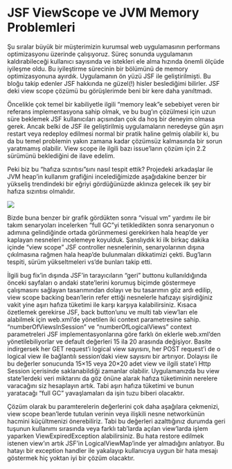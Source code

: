 # JSF ViewScope ve JVM Memory Problemleri

Şu sıralar büyük bir müşterimizin kurumsal web uygulamasının performans optimizasyonu üzerinde çalışıyoruz. Süreç sonunda 
uygulamanın kaldırabileceği kullanıcı sayısında ve istekleri ele alma hızında önemli ölçüde iyileşme oldu. Bu iyileştirme 
sürecinin bir bölümünü de memory optimizasyonuna ayırdık. Uygulamanın ön yüzü JSF ile geliştirilmişti. Bu bloğu takip 
edenler JSF hakkında ne güzel(!) hisler beslediğimi bilirler. JSF deki view scope çözümü bu görüşlerimde beni bir kere 
daha yanıltmadı.

Öncelikle çok temel bir kabiliyetle ilgili “memory leak”e sebebiyet veren bir referans implementasyona sahip olmak, ve 
bu bug’ın çözülmesi için uzun süre beklemek JSF kullanıcıları açısından çok da hoş bir deneyim olmasa gerek. Ancak belki 
de JSF ile geliştirilmiş uygulamaların neredeyse gün aşırı restart veya redeploy edilmesi normal bir pratik haline gelmiş 
olabilir ki, bu da bu temel problemin yakın zamana kadar çözümsüz kalmasında bir sorun yaratmamış olabilir. View scope 
ile ilgili bazı issue’ların çözüm için 2.2 sürümünü beklediğini de ilave edelim.

Peki biz bu “hafıza sızıntısı”sını nasıl tespit ettik? Projedeki arkadaşlar ile JVM heap’in kullanım grafiğini 
incelediğimizde aşağıdakine benzer bir yükseliş trendindeki bir eğriyi gördüğünüzde aklınıza gelecek ilk şey bir hafıza 
sızıntısı olmalıdır.

![](http://kenansevindik.com/assets/images/jsf_viewscope_jvm_memory_problems.png)

Bizde buna benzer bir grafik gördükten sonra “visual vm” yardımı ile bir takım senaryoları incelerken “full GC”yi 
tetikledikten sonra senaryonun o adımına gelindiğinde ortada görünmemesi gerekirken hala heap’de yer kaplayan nesneleri 
incelemeye koyulduk. Şanslıydık ki ilk birkaç dakika içinde “view scope” JSF controller nesnelerinin, senaryolarının 
dışına çıkılmasına rağmen hala heap’de bulunmaları dikkatimizi çekti. Bug’ların tespiti, sürüm yükseltmeleri vs’de bunları 
takip etti.

İlgili bug fix’in dışında JSF’in tarayıcıların “geri” buttonu kullanıldığında önceki sayfaları o andaki state’lerini 
korumuş biçimde göstermeye çalışmasını sağlayan tasarımından dolayı ve bu tasarımın göz ardı edilip, view scope backing 
bean’lerin refer ettiği nesnelerle hafızayı şişirdiğiniz vakit yine aşırı hafıza tüketimi ile karşı karşıya kalabilirsiniz. 
Kısaca özetlemek gerekirse JSF, back button’unu ve multi tab view’ları ele alabilmek için web.xml’de yönetilen iki context 
parametresine sahip. “numberOfViewsInSession” ve “numberOfLogicalViews” context parametreleri JSF implementasyonlarına 
göre farklı ön eklerle web.xml’den yönetilebiliyorlar ve default değerleri 15 ila 20 arasında değişiyor. Basite indirgersek 
her GET request’i logical view sayısını, her POST request’i de o logical view ile bağlantılı session’daki view sayısını 
bir artırıyor. Dolayısı ile bu değerler sonucunda 15×15 veya 20×20 adet view ve ilgili state’i Http Session içerisinde 
saklanabildiği zamanlar olabilir. Uygulamanızda bu view state’lerdeki veri miktarını da göz önüne alarak hafıza tüketiminin 
nerelere varacağını siz hesaplayın artık. Tabi aşırı hafıza tüketimi ve bunun yaratacağı “full GC” yavaşlamaları da işin 
tuzu biberi olacaktır.

Çözüm olarak bu paramterelerin değerlerini çok daha aşağılara çekmenizi, view scope bean’lerde tutulan verinin veya 
ilişkili nesne networkünün hacmini küçültmenizi önerebiliriz. Tabi bu değerleri azalttığınız durumda geri tuşunun kullanımı 
sırasında veya farklı tab’larda açılan view’larda işlem yaparken ViewExpiredException alabilirsiniz. Bu hata restore 
edilmek istenen view’ın artık JSF’in LogicalViewMap’inde yer almadığını anlatıyor. Bu hatayı bir exception handler ile 
yakalayıp kullanıcıya uygun bir hata mesajı göstermek hiç yoktan iyi bir çözüm olacaktır.